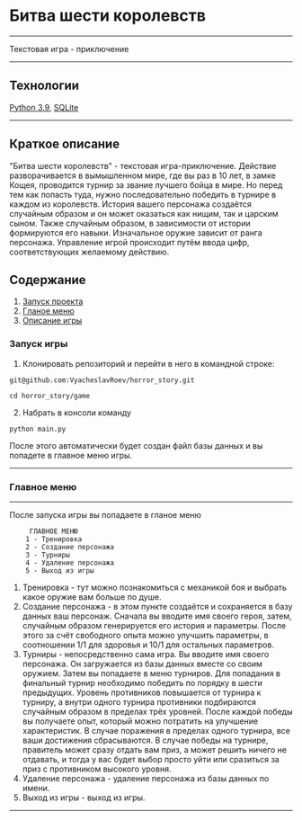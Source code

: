 # Битва шести королевств
____
Текстовая игра - приключение
____
## Технологии
[Python 3.9](https://www.python.org/downloads/release/python-390/), [SQLite](https://www3.sqlite.org/index.html)
____
## Краткое описание

"Битва шести королевств" - текстовая игра-приключение. Действие разворачивается в вымышленном мире, где вы раз 
в 10 лет, в замке Кощея, проводится турнир за звание лучшего бойца в мире. Но перед тем как попасть туда, нужно 
последовательно победить в турнире в каждом из королевств. История вашего персонажа создаётся случайным образом 
и он может оказаться как нищим, так и царским сыном. Также случайным образом, в зависимости от истории формируются 
его навыки. Изначальное оружие зависит от ранга персонажа. Управление игрой происходит путём ввода цифр, соответствующих 
желаемому действию.

## Содержание
1. [Запуск проекта](#установка)
2. [Гланое меню](#меню)
2. [Описание игры](#описание)

<a name="установка"></a>

### Запуск игры
1. Клонировать репозиторий и перейти в него в командной строке:

```
git@github.com:VyacheslavRoev/horror_story.git
```

```
cd horror_story/game
```
2. Набрать в консоли команду
```
python main.py
```
После этого автоматически будет создан файл базы данных и вы попадете в главное меню игры.
____
<a name="меню"></a>

### Главное меню
____
После запуска игры вы попадаете в гланое меню

```
     ГЛАВНОЕ МЕНЮ
    1 - Тренировка
    2 - Создание персонажа
    3 - Турниры
    4 - Удаление персонажа
    5 - Выход из игры
```

1. Тренировка - тут можно познакомиться с механикой боя и выбрать какое оружие вам больше по душе.
2. Создание персонажа - в этом пункте создаётся и сохраняется в базу данных ваш персонаж. Сначала вы 
вводите имя своего героя, затем, случайным образом генерируется его история и параметры. После этого 
за счёт свободного опыта можно улучшить параметры, в соотношении 1/1 для здоровья и 10/1 для остальных 
параметров.
3. Турниры - непосредственно сама игра. Вы вводите имя своего персонажа. Он загружается из базы данных 
вместе со своим оружием. Затем вы попадаете в меню турниров. Для попадания в финальный турнир необходимо 
победить по порядку в шести предыдущих. Уровень противников повышается от турнира к турниру, а внутри одного 
турнира противники подбираются случайным образом в пределах трёх уровней. После каждой победы вы получаете 
опыт, который можно потратить на улучшение характеристик. В случае поражения в пределах одного турнира, 
все ваши достижения сбрасываются. В случае победы на турнире, правитель может сразу отдать вам приз, а 
может решить ничего не отдавать, и тогда у вас будет выбор просто уйти или сразиться за приз с противником 
высокого уровня.
4. Удаление персонажа - удаление персонажа из базы данных по имени.
5. Выход из игры - выход из игры.
____